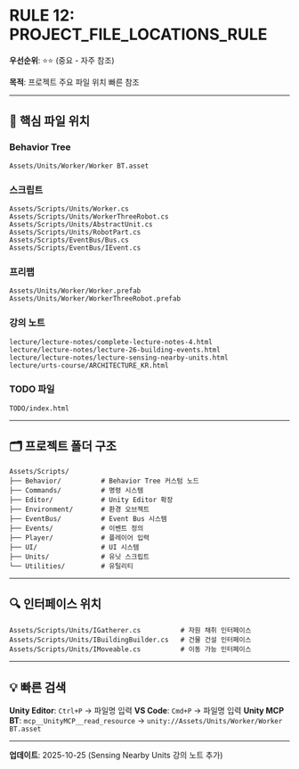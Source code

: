 # RULE 12: PROJECT_FILE_LOCATIONS_RULE

**우선순위**: ⭐⭐ (중요 - 자주 참조)

**목적**: 프로젝트 주요 파일 위치 빠른 참조

---

## 📂 핵심 파일 위치

### Behavior Tree
```
Assets/Units/Worker/Worker BT.asset
```

### 스크립트
```
Assets/Scripts/Units/Worker.cs
Assets/Scripts/Units/WorkerThreeRobot.cs
Assets/Scripts/Units/AbstractUnit.cs
Assets/Scripts/Units/RobotPart.cs
Assets/Scripts/EventBus/Bus.cs
Assets/Scripts/EventBus/IEvent.cs
```

### 프리팹
```
Assets/Units/Worker/Worker.prefab
Assets/Units/Worker/WorkerThreeRobot.prefab
```

### 강의 노트
```
lecture/lecture-notes/complete-lecture-notes-4.html
lecture/lecture-notes/lecture-26-building-events.html
lecture/lecture-notes/lecture-sensing-nearby-units.html
lecture/urts-course/ARCHITECTURE_KR.html
```

### TODO 파일
```
TODO/index.html
```

---

## 🗂️ 프로젝트 폴더 구조

```
Assets/Scripts/
├── Behavior/          # Behavior Tree 커스텀 노드
├── Commands/          # 명령 시스템
├── Editor/            # Unity Editor 확장
├── Environment/       # 환경 오브젝트
├── EventBus/          # Event Bus 시스템
├── Events/            # 이벤트 정의
├── Player/            # 플레이어 입력
├── UI/                # UI 시스템
├── Units/             # 유닛 스크립트
└── Utilities/         # 유틸리티
```

---

## 🔍 인터페이스 위치

```
Assets/Scripts/Units/IGatherer.cs          # 자원 채취 인터페이스
Assets/Scripts/Units/IBuildingBuilder.cs   # 건물 건설 인터페이스
Assets/Scripts/Units/IMoveable.cs          # 이동 가능 인터페이스
```

---

## 💡 빠른 검색

**Unity Editor**: `Ctrl+P` → 파일명 입력
**VS Code**: `Cmd+P` → 파일명 입력
**Unity MCP BT**: `mcp__UnityMCP__read_resource` → `unity://Assets/Units/Worker/Worker BT.asset`

---

**업데이트**: 2025-10-25 (Sensing Nearby Units 강의 노트 추가)
